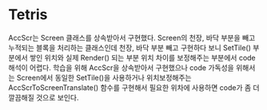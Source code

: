 # Tetris 

AccScr는 Screen 클래스를 상속받아서 구현했다. 
Screen의 천장, 바닥 부분을 빼고 누적되는 블록을 
처리하는 클래스인데 천장, 바닥 부분 빼고 구현하다 보니 
SetTile() 부분에서 쌓인 위치와 실제 Render() 되는 부분
위치 차이를 보정해주는 부분에서 code 해석이 어렵다. 
학습을 위해 AccScr을 상속받아서 구현했으나 
code 가독성을 위해서는 Screen에서 동일한 SetTile()을 
사용하거나 위치보정해주는 AccScrToScreenTranslate() 
함수를 구현해서 필요한 위차에 사용하면 code가 좀 더 
깔끔해질 것으로 보인다. 

